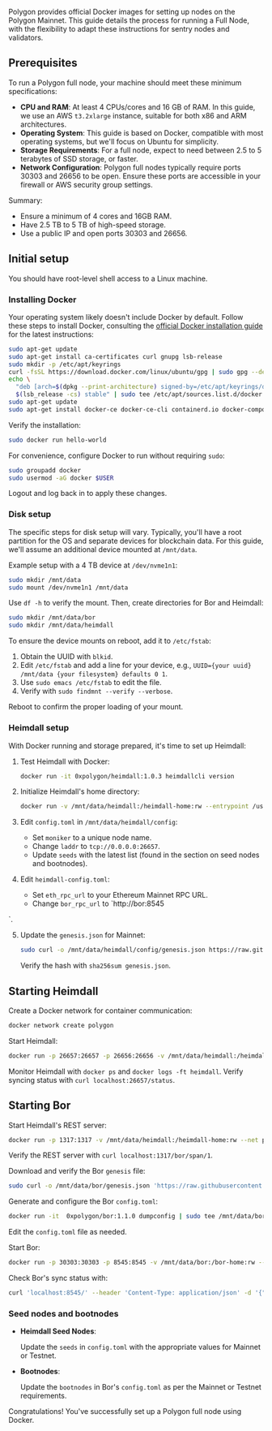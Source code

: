 Polygon provides official Docker images for setting up nodes on the Polygon Mainnet. This guide details the process for running a Full Node, with the flexibility to adapt these instructions for sentry nodes and validators.

## Prerequisites

To run a Polygon full node, your machine should meet these minimum specifications:

- **CPU and RAM**: At least 4 CPUs/cores and 16 GB of RAM. In this guide, we use an AWS `t3.2xlarge` instance, suitable for both x86 and ARM architectures.
- **Operating System**: This guide is based on Docker, compatible with most operating systems, but we'll focus on Ubuntu for simplicity.
- **Storage Requirements**: For a full node, expect to need between 2.5 to 5 terabytes of SSD storage, or faster.
- **Network Configuration**: Polygon full nodes typically require ports 30303 and 26656 to be open. Ensure these ports are accessible in your firewall or AWS security group settings.

Summary:

- Ensure a minimum of 4 cores and 16GB RAM.
- Have 2.5 TB to 5 TB of high-speed storage.
- Use a public IP and open ports 30303 and 26656.

## Initial setup

You should have root-level shell access to a Linux machine.

### Installing Docker

Your operating system likely doesn't include Docker by default. Follow these steps to install Docker, consulting the [official Docker installation guide](https://docs.docker.com/engine/install/) for the latest instructions:

```bash
sudo apt-get update
sudo apt-get install ca-certificates curl gnupg lsb-release
sudo mkdir -p /etc/apt/keyrings
curl -fsSL https://download.docker.com/linux/ubuntu/gpg | sudo gpg --dearmor -o /etc/apt/keyrings/docker.gpg
echo \
  "deb [arch=$(dpkg --print-architecture) signed-by=/etc/apt/keyrings/docker.gpg] https://download.docker.com/linux/ubuntu \
  $(lsb_release -cs) stable" | sudo tee /etc/apt/sources.list.d/docker.list > /dev/null
sudo apt-get update
sudo apt-get install docker-ce docker-ce-cli containerd.io docker-compose-plugin
```

Verify the installation:

```bash
sudo docker run hello-world
```

For convenience, configure Docker to run without requiring `sudo`:

```bash
sudo groupadd docker
sudo usermod -aG docker $USER
```

Logout and log back in to apply these changes.

### Disk setup

The specific steps for disk setup will vary. Typically, you'll have a root partition for the OS and separate devices for blockchain data. For this guide, we'll assume an additional device mounted at `/mnt/data`.

Example setup with a 4 TB device at `/dev/nvme1n1`:

```bash
sudo mkdir /mnt/data
sudo mount /dev/nvme1n1 /mnt/data
```

Use `df -h` to verify the mount. Then, create directories for Bor and Heimdall:

```bash
sudo mkdir /mnt/data/bor
sudo mkdir /mnt/data/heimdall
```

To ensure the device mounts on reboot, add it to `/etc/fstab`:

1. Obtain the UUID with `blkid`.
2. Edit `/etc/fstab` and add a line for your device, e.g., `UUID={your uuid} /mnt/data {your filesystem} defaults 0 1`.
3. Use `sudo emacs /etc/fstab` to edit the file.
4. Verify with `sudo findmnt --verify --verbose`.

Reboot to confirm the proper loading of your mount.

### Heimdall setup

With Docker running and storage prepared, it's time to set up Heimdall:

1. Test Heimdall with Docker:

   ```bash
   docker run -it 0xpolygon/heimdall:1.0.3 heimdallcli version
   ```

2. Initialize Heimdall's home directory:

   ```bash
   docker run -v /mnt/data/heimdall:/heimdall-home:rw --entrypoint /usr/bin/heimdalld -it 0xpolygon/heimdall:1.0.3 init --home=/heimdall-home
   ```

3. Edit `config.toml` in `/mnt/data/heimdall/config`:

   - Set `moniker` to a unique node name.
   - Change `laddr` to `tcp://0.0.0.0:26657`.
   - Update `seeds` with the latest list (found in the section on seed nodes and bootnodes).

4. Edit `heimdall-config.toml`:

   - Set `eth_rpc_url` to your Ethereum Mainnet RPC URL.
   - Change `bor_rpc_url` to `http://bor:8545

`.

5. Update the `genesis.json` for Mainnet:

   ```bash
   sudo curl -o /mnt/data/heimdall/config/genesis.json https://raw.githubusercontent.com/maticnetwork/heimdall/master/builder/files/genesis-mainnet-v1.json
   ```

   Verify the hash with `sha256sum genesis.json`.

## Starting Heimdall

Create a Docker network for container communication:

```bash
docker network create polygon
```

Start Heimdall:

```bash
docker run -p 26657:26657 -p 26656:26656 -v /mnt/data/heimdall:/heimdall-home:rw --net polygon --name heimdall --entrypoint /usr/bin/heimdalld -d --restart unless-stopped  0xpolygon/heimdall:1.0.3 start --home=/heimdall-home
```

Monitor Heimdall with `docker ps` and `docker logs -ft heimdall`. Verify syncing status with `curl localhost:26657/status`.

## Starting Bor

Start Heimdall's REST server:

```bash
docker run -p 1317:1317 -v /mnt/data/heimdall:/heimdall-home:rw --net polygon --name heimdallrest --entrypoint /usr/bin/heimdalld -d --restart unless-stopped 0xpolygon/heimdall:1.0.3 rest-server --home=/heimdall-home --node "tcp://heimdall:26657"
```

Verify the REST server with `curl localhost:1317/bor/span/1`.

Download and verify the Bor `genesis` file:

```bash
sudo curl -o /mnt/data/bor/genesis.json 'https://raw.githubusercontent.com/maticnetwork/bor/master/builder/files/genesis-mainnet-v1.json'
```

Generate and configure the Bor `config.toml`:

```bash
docker run -it  0xpolygon/bor:1.1.0 dumpconfig | sudo tee /mnt/data/bor/config.toml
```

Edit the `config.toml` file as needed.

Start Bor:

```bash
docker run -p 30303:30303 -p 8545:8545 -v /mnt/data/bor:/bor-home:rw --net polygon --name bor -d --restart unless-stopped  0xpolygon/bor:1.1.0 server --config /bor-home/config.toml
```

Check Bor's sync status with:

```bash
curl 'localhost:8545/' --header 'Content-Type: application/json' -d '{"jsonrpc":"2.0","method":"eth_syncing","params":[],"id":1}'
```

### Seed nodes and bootnodes

- **Heimdall Seed Nodes**:

  Update the `seeds` in `config.toml` with the appropriate values for Mainnet or Testnet.

- **Bootnodes**:

  Update the `bootnodes` in Bor's `config.toml` as per the Mainnet or Testnet requirements.

Congratulations! You've successfully set up a Polygon full node using Docker.